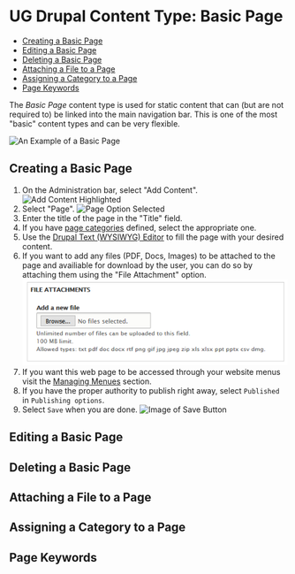# UG Drupal Content Type: Basic Page

* [Creating a Basic Page](howto-page.md#creating-a-basic-page)
* [Editing a Basic Page](howto-page.md#editing-a-basic-page)
* [Deleting a Basic Page](howto-page.md#deleting-a-basic-page)
* [Attaching a File to a Page](howto-page.md#attaching-a-file-to-a-page)
* [Assigning a Category to a Page](howto-page.md#assigning-a-category-to-a-page)
* [Page Keywords](howto-page.md#page-keywords)


The *Basic Page* content type is used for static content that can (but are not required to) be linked into the main navigation bar. This is one of the most "basic" content types and can be very flexible.

![An Example of a Basic Page](../images/paex.png "Example of a Basic Page")

## Creating a Basic Page
1. On the Administration bar, select "Add Content".
![Add Content Highlighted](../images/ambac.png)
2. Select "Page".
![Page Option Selected](../images/addconpage.png)
3. Enter the title of the page in the "Title" field.
4. If you have [page categories](../taxonomies.md) defined, select the appropriate one.
5. Use the [Drupal Text (WYSIWYG) Editor](../wysiwyg-editor.md) to fill the page with your desired content.
6. If you want to add any files (PDF, Docs, Images) to be attached to the page and availiable for download by the user, you can do so by attaching them using the "File Attachment" option.
![File Attachment option](../images/pageattach.png)
7. If you want this web page to be accessed through your website menus visit the [Managing Menues](../menuitems.html#adding-content-to-a-menu) section.
8. If you have the proper authority to publish right away, select `Published` in `Publishing options`.
9. Select `Save` when you are done.
![Image of Save Button](../images/save.png)

## Editing a Basic Page

## Deleting a Basic Page

## Attaching a File to a Page

## Assigning a Category to a Page

## Page Keywords
